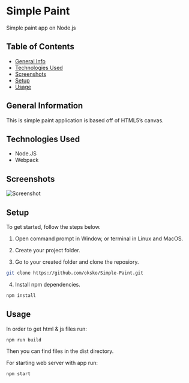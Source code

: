 # Simple Paint
Simple paint app on Node.js

## Table of Contents
* [General Info](#general-information)
* [Technologies Used](#technologies-used)
* [Screenshots](#screenshots)
* [Setup](#setup)
* [Usage](#usage)

## General Information
This is simple paint application is based off of HTML5’s canvas.


## Technologies Used
- Node.JS
- Webpack


## Screenshots
![Screenshot](https://i.ibb.co/x1QtVgH/2021-07-25-18-35-00.png)


## Setup

To get started, follow the steps below.
1. Open command prompt in Window, or terminal in Linux and MacOS.

2. Create your project folder.

3. Go to your created folder and clone the reposiory.

```bash
git clone https://github.com/oksko/Simple-Paint.git
```

4. Install npm dependencies.

```bash
npm install 
```

## Usage

In order to get html & js files run:

```bash
npm run build
```

Then you can find files in the dist directory.

For starting web server with app run:
```bash
npm start
```